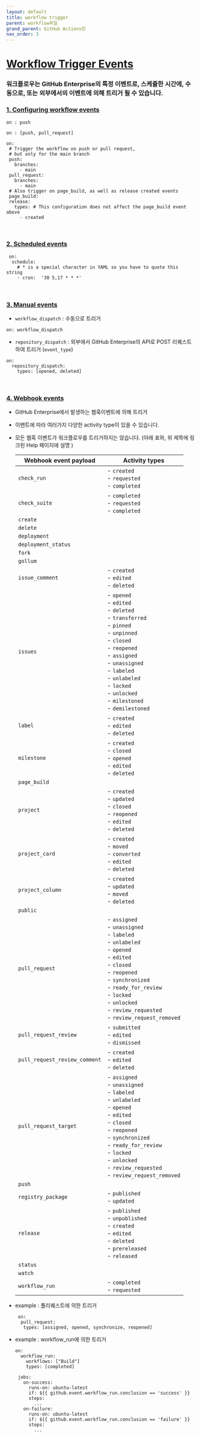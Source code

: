 ```yaml
---
layout: default
title: workflow trigger
parent: workflow파일
grand_parent: GitHub Actions란
nav_order: 3
---
```




# [Workflow Trigger Events](https://docs.github.com/en/enterprise-server@3.1/actions/reference/events-that-trigger-workflows)

### 워크플로우는 GitHub Enterprise의 특정 이벤트로, 스케쥴한 시간에, 수동으로, 또는 외부에서의 이벤트에 의해 트리거 될 수 있습니다. 

### [1. Configuring workflow events](https://docs.github.com/en/enterprise-server@3.1/actions/reference/events-that-trigger-workflows#configuring-workflow-events)

   
   ```
   on : push
   ```
   
   
   ```
   on : [push, pull_request]
   ```
   
  
   ```
   on:
    # Trigger the workflow on push or pull request,
    # but only for the main branch
    push:
      branches:
        - main
    pull_request:
      branches:
        - main
    # Also trigger on page_build, as well as release created events
    page_build:
    release:
      types: # This configuration does not affect the page_build event above
        - created
   ```
 
<br/>
 


### [2. Scheduled events](https://docs.github.com/en/enterprise-server@3.1/actions/reference/events-that-trigger-workflows#scheduled-events)
 
   ```
    on:
     schedule:
       # * is a special character in YAML so you have to quote this string
       - cron:  '30 5,17 * * *'
   
   ```

<br/>
 

### [3. Manual events](https://docs.github.com/en/enterprise-server@3.1/actions/reference/events-that-trigger-workflows#manual-events)
 
   - `workflow_dispatch` : 수동으로 트리거
   
    
    on: workflow_dispatch
    
   
   
   - `repository_dispatch` : 외부에서 GitHub Enterprise의 API로 POST 리퀘스트하여 트리거 (`event_type`)
   
    
    on:
      repository_dispatch:
        types: [opened, deleted]
    

<br/>
 


### [4. Webhook events](https://docs.github.com/en/enterprise-server@3.1/actions/reference/events-that-trigger-workflows#webhook-events)
 
   - GitHub Enterprise에서 발생하는 웹훅이벤트에 의해 트리거
   
   - 이벤트에 따라 여러가지 다양한 activity type이 있을 수 있습니다. 
   
   - 모든 웹훅 이벤트가 워크플로우를 트리거하지는 않습니다. (아래 표와, 위 제목에 링크된 Help 페이지에 설명 )
   
     Webhook event payload | Activity types
     --|--
     `check_run`| - `created`<br> - `requested`<br> - `completed`<br>
     `check_suite`| - `completed`<br> - `requested`<br> - `completed`<br>
     `create`| |
     `delete`| |
     `deployment`| |
     `deployment_status`| |
     `fork`| |
     `gollum`| |
     `issue_comment`| - `created`<br> - `edited`<br> - `deleted`<br>
     `issues`| - `opened`<br> - `edited`<br> - `deleted`<br> - `transferred`<br> - `pinned`<br> - `unpinned`<br> - `closed`<br> - `reopened`<br> - `assigned`<br> - `unassigned`<br> - `labeled`<br> - `unlabeled`<br> - `locked`<br> - `unlocked`<br> - `milestoned`<br> - `demilestoned`<br>
     `label`| - `created`<br> - `edited`<br> - `deleted`<br>
     `milestone`| - `created`<br> - `closed`<br> - `opened`<br> - `edited`<br> - `deleted`<br>
     `page_build`| |
     `project`| - `created`<br> - `updated`<br> - `closed`<br> - `reopened`<br> - `edited`<br> - `deleted`<br>
     `project_card`| - `created`<br> - `moved`<br> - `converted`<br> - `edited`<br> - `deleted`<br>
     `project_column`| - `created`<br> - `updated`<br> - `moved`<br> - `deleted`<br>
     `public`| |
     `pull_request`| - `assigned`<br> - `unassigned`<br> - `labeled`<br> - `unlabeled`<br> - `opened`<br> - `edited`<br> - `closed`<br> - `reopened`<br> - `synchronized`<br> - `ready_for_review`<br> - `locked`<br> - `unlocked`<br> - `review_requested`<br> - `review_request_removed`<br>
     `pull_request_review`| - `submitted`<br> - `edited`<br> - `dismissed`<br>
     `pull_request_review_comment`| - `created`<br> - `edited`<br> - `deleted`<br>
     `pull_request_target`| - `assigned`<br> - `unassigned`<br> - `labeled`<br> - `unlabeled`<br> - `opened`<br> - `edited`<br> - `closed`<br> - `reopened`<br> - `synchronized`<br> - `ready_for_review`<br> - `locked`<br> - `unlocked`<br> - `review_requested`<br> - `review_request_removed`<br>
     `push`| |
     `registry_package`| - `published`<br> - `updated`<br> |
     `release`| - `published`<br> - `unpublished`<br> - `created`<br> - `edited`<br> - `deleted`<br> - `prereleased`<br> - `released`<br>
     `status`| |
     `watch`| |
     `workflow_run`| - `completed`<br> - `requested`<br> 
   
   
     
 - example : 풀리퀘스트에 의한 트리거   
   
   ```
    on:
     pull_request:
      types: [assigned, opened, synchronize, reopened]
   ```
  
 - example : workflow_run에 의한 트리거  
  
   ``` 
   on:
     workflow_run:
       workflows: ["Build"]
       types: [completed]

    jobs:
      on-success:
        runs-on: ubuntu-latest
        if: ${{ github.event.workflow_run.conclusion == 'success' }}
        steps:
          ...
      on-failure:
        runs-on: ubuntu-latest
        if: ${{ github.event.workflow_run.conclusion == 'failure' }}
        steps:
          ...
   
    ```

<br/>
 
